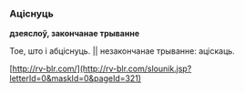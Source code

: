 ### Аціснуць
**дзеяслоў, закончанае трыванне**

Тое, што і абціснуць. || незакончанае трыванне: аціскаць.

<a rel="author">[http://rv-blr.com/](http://rv-blr.com/slounik.jsp?letterId=0&maskId=0&pageId=321)</a>
